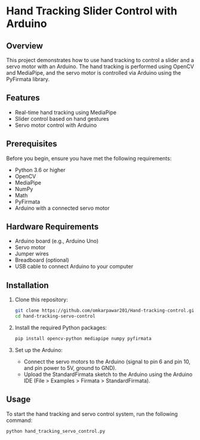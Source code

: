# Hand Tracking Slider Control with Arduino

## Overview

This project demonstrates how to use hand tracking to control a slider and a servo motor with an Arduino. The hand tracking is performed using OpenCV and MediaPipe, and the servo motor is controlled via Arduino using the PyFirmata library.

## Features

- Real-time hand tracking using MediaPipe
- Slider control based on hand gestures
- Servo motor control with Arduino

## Prerequisites

Before you begin, ensure you have met the following requirements:

- Python 3.6 or higher
- OpenCV
- MediaPipe
- NumPy
- Math
- PyFirmata
- Arduino with a connected servo motor

## Hardware Requirements

- Arduino board (e.g., Arduino Uno)
- Servo motor
- Jumper wires
- Breadboard (optional)
- USB cable to connect Arduino to your computer

## Installation

1. Clone this repository:
    ```sh
    git clone https://github.com/omkarpawar201/Hand-tracking-control.git
    cd hand-tracking-servo-control
    ```

2. Install the required Python packages:
    ```sh
    pip install opencv-python mediapipe numpy pyfirmata
    ```

3. Set up the Arduino:
    - Connect the servo motors to the Arduino (signal to pin 6 and pin 10, and pin  power to 5V, ground to GND).
    - Upload the StandardFirmata sketch to the Arduino using the Arduino IDE (File > Examples > Firmata > StandardFirmata).

## Usage

To start the hand tracking and servo control system, run the following command:

```sh
python hand_tracking_servo_control.py

